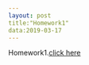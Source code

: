 ```yaml
---
layout: post
title:"Homework1"
data:2019-03-17
---
```

Homework1.[click here]({{site.baseurl}}/assets/VC_Dimension_HW1_15220162202134.pdf)
